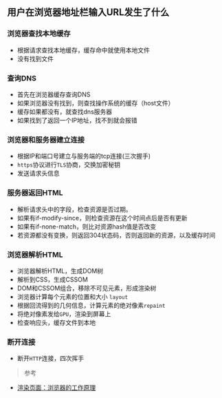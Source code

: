 ## 用户在浏览器地址栏输入URL发生了什么

### 浏览器查找本地缓存
* 根据请求查找本地缓存，缓存命中就使用本地文件
* 没有找到文件

### 查询DNS
* 首先在浏览器缓存查询DNS
* 如果浏览器没有找到，则查找操作系统的缓存（host文件）
* 缓存如果都没有，就查找dns服务器
* 如果找到了返回一个IP地址，找不到就会报错

### 浏览器和服务器建立连接
* 根据IP和端口号建立与服务端的tcp连接(三次握手)
* `https`协议进行`TLS`协商，交换加密秘钥
* 发送请求头信息


### 服务器返回HTML
* 解析请求头中的字段，检查资源是否过期。
* 如果有if-modify-since，则检查资源在这个时间点后是否有更新
* 如果有if-none-match，则比对资源hash值是否改变
* 若资源都没有变换，则返回304状态码，否则返回新的资源，以及缓存时间


### 浏览器解析HTML
* 浏览器解析HTML，生成DOM树
* 解析到CSS，生成CSSOM
* DOM和CSSOM组合，移除不可见元素，形成渲染树
* 浏览器计算每个元素的位置和大小 `layout`
* 根据回流得到的几何信息，计算元素的绝对像素`repaint`
* 将绝对像素发给`GPU`，渲染到屏幕上
* 检查响应头，缓存文件到本地

### 断开连接
* 断开`HTTP`连接，四次挥手

> 参考
* [渲染页面：浏览器的工作原理](https://developer.mozilla.org/zh-CN/docs/Web/Performance/%E6%B5%8F%E8%A7%88%E5%99%A8%E6%B8%B2%E6%9F%93%E9%A1%B5%E9%9D%A2%E7%9A%84%E5%B7%A5%E4%BD%9C%E5%8E%9F%E7%90%86)
